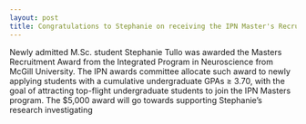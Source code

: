 ```yaml
---
layout: post
title: Congratulations to Stephanie on receiving the IPN Master's Recruitment Award.
---
```


Newly admitted M.Sc. student Stephanie Tullo was awarded the Masters Recruitment Award from the Integrated Program in Neuroscience from McGill University. The IPN awards committee allocate such award to newly applying students with a cumulative undergraduate GPAs ≥ 3.70, with the goal of attracting top-flight undergraduate students to join the IPN Masters program. The $5,000 award will go towards supporting Stephanie’s research investigating  


